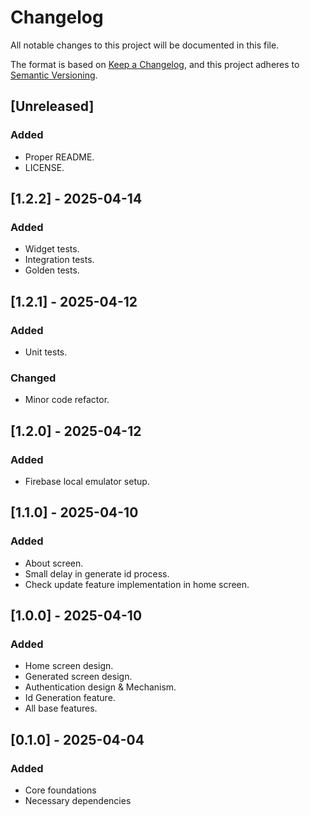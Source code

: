 # Changelog

All notable changes to this project will be documented in this file.

The format is based on [Keep a Changelog](https://keepachangelog.com/en/1.1.0/),
and this project adheres to [Semantic Versioning](https://semver.org/spec/v2.0.0.html).

## [Unreleased]

### Added

- Proper README.
- LICENSE.

## [1.2.2] - 2025-04-14

### Added
- Widget tests.
- Integration tests.
- Golden tests.

## [1.2.1] - 2025-04-12

### Added

- Unit tests.

### Changed

- Minor code refactor.


## [1.2.0] - 2025-04-12

### Added

- Firebase local emulator setup.

## [1.1.0] - 2025-04-10

### Added

- About screen.
- Small delay in generate id process.
- Check update feature implementation in home screen.

## [1.0.0] - 2025-04-10

### Added

- Home screen design.
- Generated screen design.
- Authentication design & Mechanism.
- Id Generation feature.
- All base features.

## [0.1.0] - 2025-04-04

### Added

- Core foundations
- Necessary dependencies
